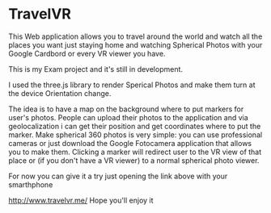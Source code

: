 TravelVR 
========

This Web application allows you to travel around the world and watch all the places you want just staying home and watching Spherical Photos with your Google Cardbord or every VR viewer you have.

This is my Exam project and it's still in development.

I used the three.js library to render Sperical Photos and make them turn at the device Orientation change.

The idea is to have a map on the background where to put markers for user's photos. People can upload their photos to the application and via geolocalization i can get their position and get coordinates where to put the marker. Make spherical 360 photos is very simple: you can use professional cameras or just download the Google Fotocamera application that allows you to make them. Clicking a marker will redirect user to the VR view of that place or (if you don't have a VR viewer) to a normal spherical photo viewer.

For now you can give it a try just opening the link above with your smarthphone

http://www.travelvr.me/
Hope you'll enjoy it
